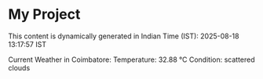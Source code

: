 # My Project

This content is dynamically generated in Indian Time (IST): 2025-08-18 13:17:57 IST


Current Weather in Coimbatore:
Temperature: 32.88 °C
Condition: scattered clouds
